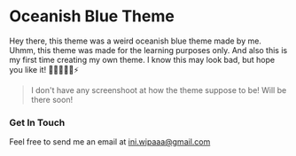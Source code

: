 # Oceanish Blue Theme

Hey there, this theme was a weird oceanish blue theme made by me. Uhmm, this theme
was made for the learning purposes only. And also this is my first time creating
my own theme. I know this may look bad, but hope you like it! 👋🏻🤷🏻‍♂️⚡

> I don't have any screenshoot at how the theme suppose to be! Will be there soon!

### Get In Touch

Feel free to send me an email at [ini.wipaaa@gmail.com](mailto:ini.wipaaa@gmail.com)
